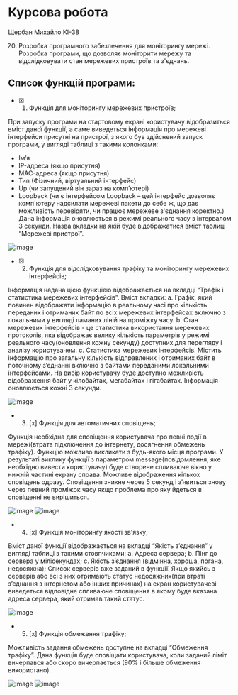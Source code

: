 # Курсова робота
Щербан Михайло КІ-38

20. Розробка програмного забезпечення для моніторингу мережі. Розробка програми, що дозволяє моніторити мережу та відслідковувати стан мережевих пристроїв та з'єднань.

## Список функцій програми:

- [x] 1. Функція для моніторингу мережевих пристроїв;

При запуску програми на стартовому екрані користувачу відобразиться
вміст даної функції, а саме виведеться інформація про мережеві інтерфейси
присутні на пристрої, з якого був здійснений запуск програми, у вигляді
таблиці з такими колонками:
- Ім’я
- IP-адреса (якщо присутня)
- MAC-адреса (якщо присутня)
- Тип (Фізичний, віртуальний інтерфейс)
- Up (чи запущений він зараз на комп’ютері)
- Loopback (чи є інтерфейсом Loopback – цей інтерфейс дозволяє комп'ютеру
надсилати мережеві пакети до себе ж, що дає можливість перевіряти, чи
працює мережеве з'єднання коректно.)
Дана інформація оновлюється в режимі реального часу з інтервалом 3
секунди. Назва вкладки на якій буде відображатися вміст таблиці “Мережеві
пристрої”.

![image](https://github.com/Geroimzx/SPZ_Shcherban_MI_KI-38_2/assets/27133327/935479f1-e0a3-4907-ae6a-00f29ee41053)

- [x] 2. Функція для відслідковування трафіку та моніторингу мережевих інтерфейсів;

Інформація надана цією функцією відображається на вкладці “Трафік і статистика мережевих інтерфейсів”.
Вміст вкладки:
a. Графік, який повинен відображати інформацію в реальному часі про
кількість переданих і отриманих байт по всіх мережевих інтерфейсах включно
з локальними у вигляді ламаних ліній на проміжку часу.
b. Стан мережевих інтерфейсів - це статистика використання мережевих
протоколів, яка відображає велику кількість параметрів у режимі реального
часу(оновлення кожну секунду) доступних для перегляду і аналізу
користувачем.
c. Статистика мережевих інтерфейсів. Містить інформацію про загальну
кількість відправлених і отриманих байт в поточному з’єднанні включно з
байтами переданими локальними інтерфейсами. На вибір користувачу буде
доступно можливість відображення байт у кілобайтах, мегабайтах і гігабайтах.
Інформація оновлюється кожні 3 секунди.

![image](https://github.com/Geroimzx/SPZ_Shcherban_MI_KI-38_2/assets/27133327/d2235362-f966-4762-8fc2-7ef7c78af468)

- 3. [x] Функція для автоматичних сповіщень;

Функція необхідна для сповіщення користувача про певні події в
мережі(втрата підключення до інтернету, досягнення обмежень трафіку).
Функцію можливо викликати з будь-якого місця програми.
У результаті виклику функції з параметром message(повідомлення, яке
необхідно вивести користувачу) буде створене спливаюче вікно у нижній
частині екрану справа. Можливе відображення кількох сповіщень одразу.
Сповіщення зникне через 5 секунд і з’явиться знову через певний проміжок
часу якщо проблема про яку йдеться в сповіщенні не вирішиться.

![image](https://github.com/Geroimzx/SPZ_Shcherban_MI_KI-38_2/assets/27133327/08b70312-1052-45c0-8277-842342e1bf10)
![image](https://github.com/Geroimzx/SPZ_Shcherban_MI_KI-38_2/assets/27133327/8d0ba0bf-c4f0-44e0-8387-7c34532f19a6)

- 4. [x] Функція моніторингу якості зв'язку;

Вміст даної функції відображається на вкладці “Якість з’єднання” у
вигляді таблиці з такими стовпчиками:
a. Адреса сервера;
b. Пінг до сервера у мілісекундах;
c. Якість з’єднання (відмінна, хороша, погана, недосяжна);
Список серверів вже заданий в функції. Якщо якийсь з серверів або всі з
них отримають статус недосяжних(при втраті з’єднання з інтернетом або
інших причинах) на екран користувачеві виведеться відповідне спливаюче
сповіщення в якому буде вказана адреса сервера, який отримав такий статус.

![image](https://github.com/Geroimzx/SPZ_Shcherban_MI_KI-38_2/assets/27133327/733cff81-29d3-43bb-905f-92a8435aa0ab)

- 5. [x] Функція обмеження трафіку;

Можливість задання обмежень доступне на вкладці “Обмеження
трафіку”.
Дана функція буде сповіщати користувача, коли заданий ліміт
вичерпався або скоро вичерпається (90% і більше обмеження використано).

![image](https://github.com/Geroimzx/SPZ_Shcherban_MI_KI-38_2/assets/27133327/ef1e57ec-3689-4dd6-8e3f-89241fa5f737)
![image](https://github.com/Geroimzx/SPZ_Shcherban_MI_KI-38_2/assets/27133327/e5da77f5-27af-4315-a8a3-6088f5250686)
